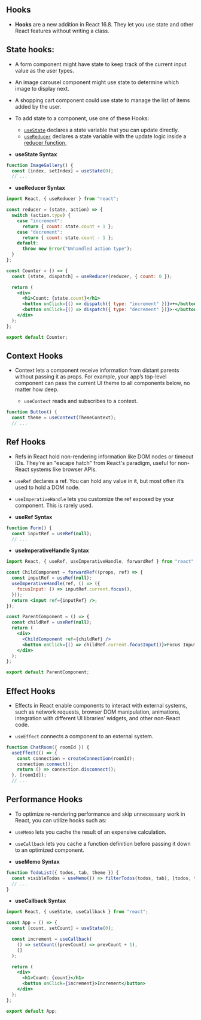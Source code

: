 ## Hooks

- **Hooks** are a new addition in React 16.8. They let you use state and other React features without writing a class.

## State hooks:

- A form component might have state to keep track of the current input value as the user types.
- An image carousel component might use state to determine which image to display next.
- A shopping cart component could use state to manage the list of items added by the user.

- To add state to a component, use one of these Hooks:

  - [`useState`](https://react.dev/reference/react/useState) declares a state variable that you can update directly.
  - [`useReducer`](https://react.dev/reference/react/useReducer) declares a state variable with the update logic inside a [reducer function.](https://react.dev/learn/extracting-state-logic-into-a-reducer)

- **useState Syntax**

```jsx
function ImageGallery() {
  const [index, setIndex] = useState(0);
  // ...
```

- **useReducer Syntax**

```jsx
import React, { useReducer } from "react";

const reducer = (state, action) => {
  switch (action.type) {
    case "increment":
      return { count: state.count + 1 };
    case "decrement":
      return { count: state.count - 1 };
    default:
      throw new Error("Unhandled action type");
  }
};

const Counter = () => {
  const [state, dispatch] = useReducer(reducer, { count: 0 });

  return (
    <div>
      <h1>Count: {state.count}</h1>
      <button onClick={() => dispatch({ type: "increment" })}>+</button>
      <button onClick={() => dispatch({ type: "decrement" })}>-</button>
    </div>
  );
};

export default Counter;
```

## Context Hooks

- Context lets a component receive information from distant parents without passing it as props. For example, your app’s top-level component can pass the current UI theme to all components below, no matter how deep.

  - `useContext` reads and subscribes to a context.

```jsx
function Button() {
  const theme = useContext(ThemeContext);
  // ...
```

## Ref Hooks

- Refs in React hold non-rendering information like DOM nodes or timeout IDs. They're an "escape hatch" from React's paradigm, useful for non-React systems like browser APIs.

- `useRef` declares a ref. You can hold any value in it, but most often it’s used to hold a DOM node.

- `useImperativeHandle` lets you customize the ref exposed by your component. This is rarely used.

- **useRef Syntax**

```jsx
function Form() {
  const inputRef = useRef(null);
  // ...

```

- **useImperativeHandle Syntax**

```jsx
import React, { useRef, useImperativeHandle, forwardRef } from "react";

const ChildComponent = forwardRef((props, ref) => {
  const inputRef = useRef(null);
  useImperativeHandle(ref, () => ({
    focusInput: () => inputRef.current.focus(),
  }));
  return <input ref={inputRef} />;
});

const ParentComponent = () => {
  const childRef = useRef(null);
  return (
    <div>
      <ChildComponent ref={childRef} />
      <button onClick={() => childRef.current.focusInput()}>Focus Input</button>
    </div>
  );
};

export default ParentComponent;
```

## Effect Hooks

- Effects in React enable components to interact with external systems, such as network requests, browser DOM manipulation, animations, integration with different UI libraries' widgets, and other non-React code.

- `useEffect` connects a component to an external system.

```jsx
function ChatRoom({ roomId }) {
  useEffect(() => {
    const connection = createConnection(roomId);
    connection.connect();
    return () => connection.disconnect();
  }, [roomId]);
  // ...
```

## Performance Hooks

- To optimize re-rendering performance and skip unnecessary work in React, you can utilize hooks such as:

- `useMemo` lets you cache the result of an expensive calculation.
- `useCallback` lets you cache a function definition before passing it down to an optimized component.

- **useMemo Syntax**

```jsx
function TodoList({ todos, tab, theme }) {
  const visibleTodos = useMemo(() => filterTodos(todos, tab), [todos, tab]);
  // ...
}
```

- **useCallback Syntax**

```jsx
import React, { useState, useCallback } from "react";

const App = () => {
  const [count, setCount] = useState(0);

  const increment = useCallback(
    () => setCount((prevCount) => prevCount + 1),
    []
  );

  return (
    <div>
      <h1>Count: {count}</h1>
      <button onClick={increment}>Increment</button>
    </div>
  );
};

export default App;
```

